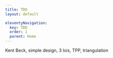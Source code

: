 ```yaml
---
title: TDD
layout: default

eleventyNavigation:
  key: TDD
  order: 1
  parent: Home
---
```


Kent Beck, simple design, 3 lois, TPP, triangulation